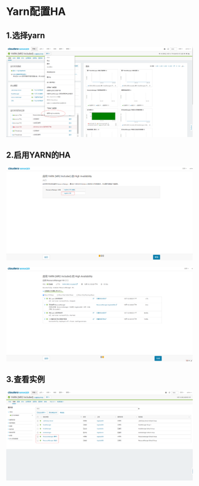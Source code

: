Yarn配置HA
================================================================================
## 1.选择yarn

![选择yarn](img/35.png)

## 2.启用YARN的HA

![启用YARN的HA1](img/36.png)

![启用YARN的HA2](img/37.png)

## 3.查看实例

![查看实例](img/38.png)